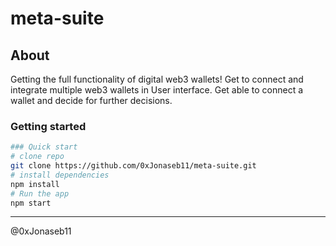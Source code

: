 # meta-suite

## About

Getting the full functionality of digital web3 wallets!
Get to connect and integrate multiple web3 wallets in User interface.
Get able to connect a wallet and decide for further decisions.

### Getting started
```sh
### Quick start
# clone repo
git clone https://github.com/0xJonaseb11/meta-suite.git
# install dependencies
npm install
# Run the app
npm start

```
------------

@0xJonaseb11
